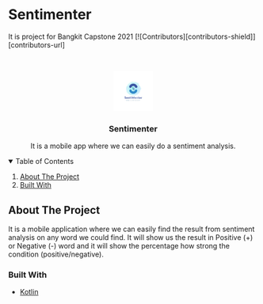 # Sentimenter

It is project for Bangkit Capstone 2021
[![Contributors][contributors-shield]][contributors-url]



<!-- PROJECT LOGO -->
<br />
<p align="center">
  <a href="https://github.com/othneildrew/Best-README-Template">
    <img src="app/src/main/res/drawable/logo.png" alt="Sentimenter" width="80" height="80">
  </a>

  <h3 align="center">Sentimenter</h3>

  <p align="center">
    It is a mobile app where we can easily do a sentiment analysis.
  </p>
</p>



<!-- TABLE OF CONTENTS -->
<details open="open">
  <summary>Table of Contents</summary>
  <ol>
    <li><a href="#about-the-project">About The Project</a></li>
    <li><a href="#built-with">Built With</a></li>
  </ol>
</details>


<!-- ABOUT THE PROJECT -->
## About The Project

It is a mobile application where we can easily find the result from sentiment analysis on any word we could find. It will show us the result in Positive (+) or Negative (-) word and it will show the percentage how strong the condition (positive/negative).


### Built With

* [Kotlin](https://kotlinlang.org)
